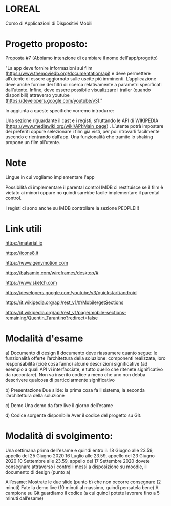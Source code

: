 # LOREAL
Corso di Applicazioni di Dispositivi Mobili 

# Progetto proposto:

Proposta #7  (Abbiamo intenzione di cambiare il nome dell'app/progetto)

"La app deve fornire informazioni sui film (https://www.themoviedb.org/documentation/api) e deve permettere all’utente di essere aggiornato sulle uscite più imminenti. L’applicazione deve anche fornire dei filtri di ricerca relativamente a parametri specificati dall’utente. Infine, deve essere possibile visualizzare i trailer (quando disponibili) attraverso youtube (https://developers.google.com/youtube/v3)."

In aggiunta a queste specifiche vorremo introdurre:

Una sezione riguardante il cast e i registi, sfruttando le API di WIKIPEDIA (https://www.mediawiki.org/wiki/API:Main_page) .
L’utente potrà impostare dei preferiti oppure selezionare i film già visti, per poi ritrovarli facilmente uscendo e rientrando dall’app.
Una funzionalità che tramite lo shaking propone un film all’utente.

# Note
Lingue in cui vogliamo implementare l'app

Possibilità di implementare il parental control IMDB ci restituisce se il film è vietato ai minori oppure no quindi sarebbe facile implementare il parental control.

I registi ci sono anche su IMDB controllare la sezione PEOPLE!!!

# Link utili

https://material.io

https://icons8.it

https://www.genymotion.com

https://balsamiq.com/wireframes/desktop/#

https://www.sketch.com

https://developers.google.com/youtube/v3/quickstart/android

https://it.wikipedia.org/api/rest_v1/#/Mobile/getSections

https://it.wikipedia.org/api/rest_v1/page/mobile-sections-remaining/Quentin_Tarantino?redirect=false
# Modalità d'esame

a) Documento di design 
Il documento deve riassumere quanto segue:
le funzionalità offerte
l’architettura della soluzione: componenti realizzate, loro responsabilità (cioè cosa fanno) alcune descrizioni significative (ad esempio a quali API vi interfacciate, e tutto quello che ritenete significativo da raccontare). Non va inserito codice a meno che uno non debba descrivere qualcosa di particolarmente significativo

b) Presentazione 
Due slide: la prima cosa fa il sistema, la seconda l’architettura della soluzione

c) Demo
Una demo da fare live il giorno dell’esame

d) Codice sorgente disponibile
Aver il codice del progetto su Git.


# Modalità di svolgimento:

Una settimana prima dell'esame e quindi entro il:
18 Giugno alle 23.59, appello del 25 Giugno 2020
16 Luglio alle 23.59, appello del 23 Giugno 2020
10 Settembre alle 23.59, appello del 17 Settembre 2020
dovete consegnare attraverso i controlli messi a disposizione su moodle, il documento di design (punto a)

All’esame:
Mostrate le due slide (punto b) che non occorre consegnare (2 minuti)
Fate la demo live (10 minuti al massimo, quindi pensatela bene)
A campione su Git guardiamo il codice (a cui quindi potete lavorare fino a 5 minuti dall’esame)
